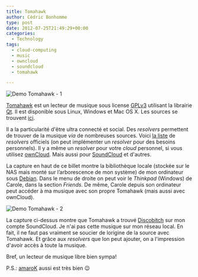 ```yaml
---
title: Tomahawk
author: Cédric Bonhomme
type: post
date: 2012-07-25T21:49:29+00:00
categories:
  - Technology
tags:
  - cloud-computing
  - music
  - owncloud
  - soundcloud
  - tomahawk

---
```

![Demo Tomahawk - 1](/images/blog/2012/07/demo-tomahawk.png)

[Tomahawk][1] est un lecteur de musique sous license [GPLv3][2] utilisant la
librairie [Qt][3]. Il est disponible sous Linux, Windows et Mac OS X.
Les sources se trouvent [ici][4].

Il a la particularité d'être ultra connecté et social.
Des _resolvers_ permettent de trouver de la musique _via_ de nombreuses sources.
Voici [la liste][5] de _resolvers_ officiels (on peut implémenter un _resolver_
pour des besoins personnels). Il y a même un _resolver_ pour votre _cloud_
personnel, si vous utilisez [ownCloud][6]. Mais aussi pour [SoundCloud][7] et
d'autres.

La capture en haut de ce billet montre la bibliothèque locale (stockée sur le
NAS mais monté sur l’arborescence de mon système) de mon ordinateur sous
[Debian][8]. Dans le menu de droite on peut voir le _Thinkpad_ (Windows)
de Carole, dans la section _Friends_. De même, Carole depuis son ordinateur
peut accéder à ma musique avec son propre Tomahawk (mais aussi avec ownCloud).

![Demo Tomahawk - 2](/images/blog/2012/07/demo-tomahawk1.png)

La capture ci-dessus montre que Tomahawk a trouvé [Discobitch][9] sur mon
compte SoundCloud. Je n'ai pas cette musique sur mon réseau local. En fait, il
ne faut pas vraiment se soucier de lorigine de la source avec Tomahawk. Et
grâce aux _resolvers_ que lon peut ajouter, on a l'impression d'avoir accès à
toute la musique.

Bref, un lecteur de musique libre bien sympa!

P.S.: [amaroK][10] aussi est très bien 😉

 [1]: http://www.tomahawk-player.org
 [2]: http://www.gnu.org/licenses/quick-guide-gplv3.html
 [3]: http://en.wikipedia.org/wiki/Qt_(framework)
 [4]: https://github.com/tomahawk-player/tomahawk
 [5]: https://github.com/tomahawk-player/tomahawk-resolvers
 [6]: http://owncloud.org
 [7]: http://soundcloud.com/cedricbonhomme/favorites
 [8]: http://www.debian.org
 [9]: http://fr.wikipedia.org/wiki/Discobitch
 [10]: http://amarok.kde.org